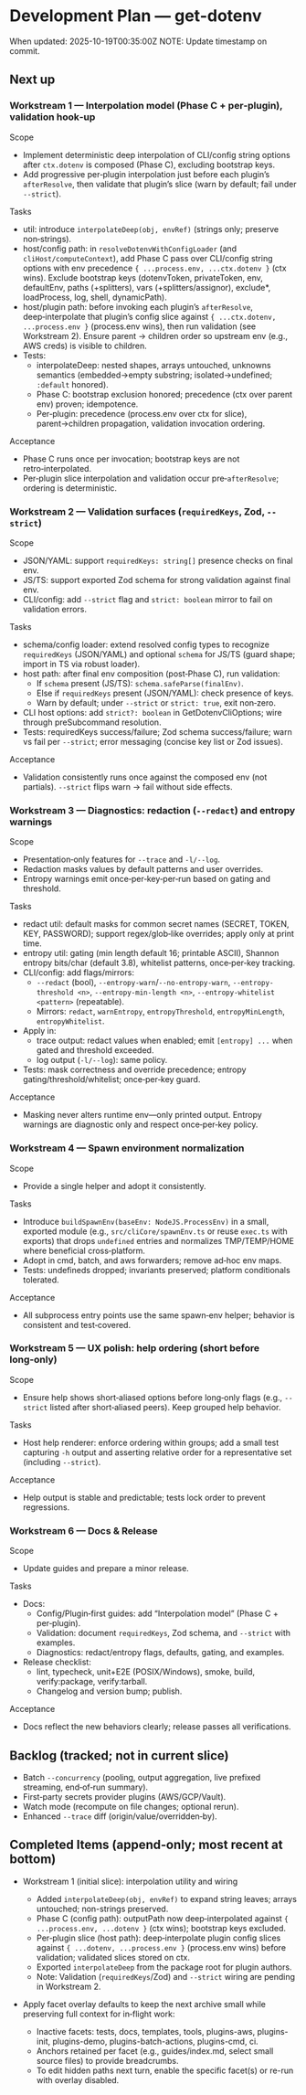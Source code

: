 # Development Plan — get-dotenv

When updated: 2025-10-19T00:35:00Z
NOTE: Update timestamp on commit.

## Next up

### Workstream 1 — Interpolation model (Phase C + per‑plugin), validation hook‑up

Scope
- Implement deterministic deep interpolation of CLI/config string options after `ctx.dotenv` is composed (Phase C), excluding bootstrap keys.
- Add progressive per‑plugin interpolation just before each plugin’s `afterResolve`, then validate that plugin’s slice (warn by default; fail under `--strict`).

Tasks
- util: introduce `interpolateDeep(obj, envRef)` (strings only; preserve non‑strings).
- host/config path: in `resolveDotenvWithConfigLoader` (and `cliHost/computeContext`), add Phase C pass over CLI/config string options with env precedence `{ ...process.env, ...ctx.dotenv }` (ctx wins). Exclude bootstrap keys (dotenvToken, privateToken, env, defaultEnv, paths (+splitters), vars (+splitters/assignor), exclude*, loadProcess, log, shell, dynamicPath).
- host/plugin path: before invoking each plugin’s `afterResolve`, deep‑interpolate that plugin’s config slice against `{ ...ctx.dotenv, ...process.env }` (process.env wins), then run validation (see Workstream 2). Ensure parent → children order so upstream env (e.g., AWS creds) is visible to children.
- Tests:
  - interpolateDeep: nested shapes, arrays untouched, unknowns semantics (embedded→empty substring; isolated→undefined; `:default` honored).
  - Phase C: bootstrap exclusion honored; precedence (ctx over parent env) proven; idempotence.
  - Per‑plugin: precedence (process.env over ctx for slice), parent→children propagation, validation invocation ordering.

Acceptance
- Phase C runs once per invocation; bootstrap keys are not retro‑interpolated.
- Per‑plugin slice interpolation and validation occur pre‑`afterResolve`; ordering is deterministic.

### Workstream 2 — Validation surfaces (`requiredKeys`, Zod, `--strict`)

Scope
- JSON/YAML: support `requiredKeys: string[]` presence checks on final env.
- JS/TS: support exported Zod schema for strong validation against final env.
- CLI/config: add `--strict` flag and `strict: boolean` mirror to fail on validation errors.

Tasks
- schema/config loader: extend resolved config types to recognize `requiredKeys` (JSON/YAML) and optional `schema` for JS/TS (guard shape; import in TS via robust loader).
- host path: after final env composition (post‑Phase C), run validation:
  - If `schema` present (JS/TS): `schema.safeParse(finalEnv)`.
  - Else if `requiredKeys` present (JSON/YAML): check presence of keys.
  - Warn by default; under `--strict` or `strict: true`, exit non‑zero.
- CLI host options: add `strict?: boolean` in GetDotenvCliOptions; wire through preSubcommand resolution.
- Tests: requiredKeys success/failure; Zod schema success/failure; warn vs fail per `--strict`; error messaging (concise key list or Zod issues).

Acceptance
- Validation consistently runs once against the composed env (not partials). `--strict` flips warn → fail without side effects.

### Workstream 3 — Diagnostics: redaction (`--redact`) and entropy warnings

Scope
- Presentation‑only features for `--trace` and `-l/--log`.
- Redaction masks values by default patterns and user overrides.
- Entropy warnings emit once‑per‑key‑per‑run based on gating and threshold.

Tasks
- redact util: default masks for common secret names (SECRET, TOKEN, KEY, PASSWORD); support regex/glob‑like overrides; apply only at print time.
- entropy util: gating (min length default 16; printable ASCII), Shannon entropy bits/char (default 3.8), whitelist patterns, once‑per‑key tracking.
- CLI/config: add flags/mirrors:
  - `--redact` (bool), `--entropy-warn`/`--no-entropy-warn`, `--entropy-threshold <n>`, `--entropy-min-length <n>`, `--entropy-whitelist <pattern>` (repeatable).
  - Mirrors: `redact`, `warnEntropy`, `entropyThreshold`, `entropyMinLength`, `entropyWhitelist`.
- Apply in:
  - trace output: redact values when enabled; emit `[entropy] ...` when gated and threshold exceeded.
  - log output (`-l/--log`): same policy.
- Tests: mask correctness and override precedence; entropy gating/threshold/whitelist; once‑per‑key guard.

Acceptance
- Masking never alters runtime env—only printed output. Entropy warnings are diagnostic only and respect once‑per‑key policy.

### Workstream 4 — Spawn environment normalization

Scope
- Provide a single helper and adopt it consistently.

Tasks
- Introduce `buildSpawnEnv(baseEnv: NodeJS.ProcessEnv)` in a small, exported module (e.g., `src/cliCore/spawnEnv.ts` or reuse `exec.ts` with exports) that drops `undefined` entries and normalizes TMP/TEMP/HOME where beneficial cross‑platform.
- Adopt in cmd, batch, and aws forwarders; remove ad‑hoc env maps.
- Tests: undefineds dropped; invariants preserved; platform conditionals tolerated.

Acceptance
- All subprocess entry points use the same spawn‑env helper; behavior is consistent and test‑covered.

### Workstream 5 — UX polish: help ordering (short before long‑only)

Scope
- Ensure help shows short‑aliased options before long‑only flags (e.g., `--strict` listed after short‑aliased peers). Keep grouped help behavior.

Tasks
- Host help renderer: enforce ordering within groups; add a small test capturing `-h` output and asserting relative order for a representative set (including `--strict`).

Acceptance
- Help output is stable and predictable; tests lock order to prevent regressions.

### Workstream 6 — Docs & Release

Scope
- Update guides and prepare a minor release.

Tasks
- Docs:
  - Config/Plugin‑first guides: add “Interpolation model” (Phase C + per‑plugin).
  - Validation: document `requiredKeys`, Zod schema, and `--strict` with examples.
  - Diagnostics: redact/entropy flags, defaults, gating, and examples.
- Release checklist:
  - lint, typecheck, unit+E2E (POSIX/Windows), smoke, build, verify:package, verify:tarball.
  - Changelog and version bump; publish.

Acceptance
- Docs reflect the new behaviors clearly; release passes all verifications.

## Backlog (tracked; not in current slice)

- Batch `--concurrency` (pooling, output aggregation, live prefixed streaming, end‑of‑run summary).
- First‑party secrets provider plugins (AWS/GCP/Vault).
- Watch mode (recompute on file changes; optional rerun).
- Enhanced `--trace` diff (origin/value/overridden‑by).

## Completed Items (append‑only; most recent at bottom)

- Workstream 1 (initial slice): interpolation utility and wiring
  - Added `interpolateDeep(obj, envRef)` to expand string leaves; arrays untouched; non-strings preserved.
  - Phase C (config path): outputPath now deep‑interpolated against `{ ...process.env, ...dotenv }` (ctx wins); bootstrap keys excluded.
  - Per‑plugin slice (host path): deep‑interpolate plugin config slices against `{ ...dotenv, ...process.env }` (process.env wins) before validation; validated slices stored on ctx.
  - Exported `interpolateDeep` from the package root for plugin authors.
  - Note: Validation (`requiredKeys`/Zod) and `--strict` wiring are pending in Workstream 2.

- Apply facet overlay defaults to keep the next archive small while preserving full context for in‑flight work:
  - Inactive facets: tests, docs, templates, tools, plugins-aws, plugins-init, plugins-demo, plugins-batch-actions, plugins-cmd, ci.
  - Anchors retained per facet (e.g., guides/index.md, select small source files) to provide breadcrumbs.
  - To edit hidden paths next turn, enable the specific facet(s) or re-run with overlay disabled.

